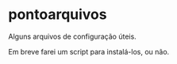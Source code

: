 pontoarquivos
=============

Alguns arquivos de configuração úteis.

Em breve farei um script para instalá-los, ou não.
